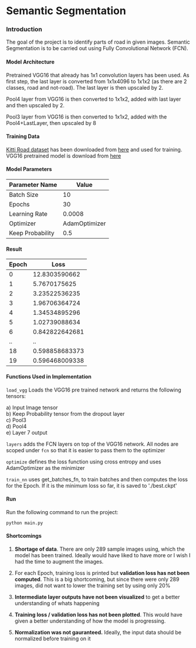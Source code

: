 # Semantic Segmentation

### Introduction

The goal of the project is to identify parts of road in given images. Semantic Segmentation is to be carried out using Fully Convolutional Network (FCN).

#### Model Architecture

Pretrained VGG16 that already has 1x1 convolution layers has been used. As first step, the last layer is converted from 1x1x4096 to 1x1x2 (as there are 2 classes, road and not-road). The last layer is then upscaled by 2.

Pool4 layer from VGG16 is then converted to 1x1x2, added with last layer and then upscaled by 2.

Pool3 layer from VGG16 is then converted to 1x1x2, added with the Pool4+LastLayer, then upscaled by 8

#### Training Data

[Kitti Road dataset](http://www.cvlibs.net/datasets/kitti/eval_road.php) has been downloaded from [here](http://www.cvlibs.net/download.php?file=data_road.zip) and used for training. VGG16 pretrained model is download from [here](https://s3-us-west-1.amazonaws.com/udacity-selfdrivingcar/vgg.zip)

#### Model Parameters

|Parameter Name|Value|
|--|--|
|Batch Size|10|
|Epochs|30|
|Learning Rate|0.0008|
|Optimizer|AdamOptimizer|
|Keep Probability| 0.5|

#### Result

|Epoch|Loss|
|--|---|
|0 |12.8303590662|
|1 |5.7670175625|
|2| 3.23522536235|
|3| 1.96706364724|
|4| 1.34534895296|
|5| 1.02739088634|
|6| 0.842822642681|
|..|..|
|18|0.598858683373|
|19|0.596468009338|

#### Functions Used in Implementation

```load_vgg``` Loads the VGG16 pre trained network and returns the following tensors:

a) Input Image tensor   
b) Keep Probability tensor from the dropout layer   
c) Pool3    
d) Pool4   
e) Layer 7 output   

```layers``` adds the FCN layers on top of the VGG16 network. All nodes are scoped under ```fcn``` so that it is easier to pass them to the optimizer

```optimize``` defines the loss function using cross entropy and uses AdamOptimizer as the minimizer

```train_nn``` uses get_batches_fn, to train batches and then computes the loss for the Epoch. If it is the minimum loss so far, it is saved to './best.ckpt'

#### Run

Run the following command to run the project:
```
python main.py
```
#### Shortcomings

1) **Shortage of data**. There are only 289 sample images using, which the model has been trained. Ideally would have liked to have more or I wish I had the time to augment the images.

2) For each Epoch, training loss is printed but **validation loss has not been computed**. This is a big shortcoming, but since there were only 289 images, did not want to lower the training set by using only 20%

3) **Intermediate layer outputs have not been visualized** to get a better understanding of whats happening

4) **Training loss / validation loss has not been plotted**. This would have given a better understanding of how the model is progressing.

5) **Normalization was not gauranteed.** Ideally, the input data should be normalized before training on it
